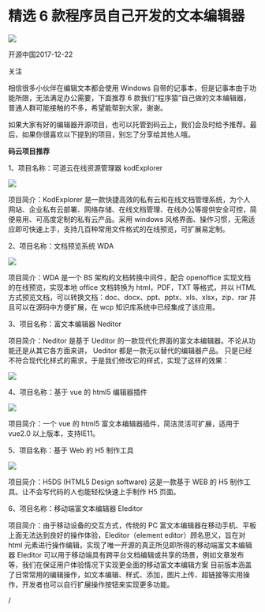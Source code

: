# 精选 6 款程序员自己开发的文本编辑器

 ![](https://cdn.read.html5.qq.com/image?src=circle&q=5&r=0&imgflag=7&cdn_cache=24&w=128&h=128&imageUrl=http%3A%2F%2Fres%2Eimtt%2Eqq%2Ecom%2Ftaglist%2Fres%2Fimg%2Fwexinsubcription%2Epng)

 开源中国2017-12-22

 关注

相信很多小伙伴在编辑文本都会使用 Windows 自带的记事本，但是记事本由于功能所限，无法满足办公需要，下面推荐 6 款我们“程序猿”自己做的文本编辑器，普通人群可能接触的不多，希望能帮到大家，谢谢。

如果大家有好的编辑器开源项目，也可以托管到码云上，我们会及时给予推荐。最后，如果你很喜欢以下提到的项目，别忘了分享给其他人哦。

**码云项目推荐**

1、项目名称：可道云在线资源管理器 kodExplorer

 ![](http://cdn.read.html5.qq.com/image?imageUrl=http%3A%2F%2Finews%2Egtimg%2Ecom%2Fnewsapp%5Fmatch%2F0%2F2540741005%2F0&src=feeds&subsrc=read&t=0&w=320&h=227&q=6&rspimgflag=0&imgflag=15&filesize=114880&referUrl=http%3A%2F%2Fkuaibao%2Eqq%2Ecom%2Fs%2F20171222B04CSO00)

项目简介：KodExplorer 是一款快捷高效的私有云和在线文档管理系统，为个人网站、企业私有云部署、网络存储、在线文档管理、在线办公等提供安全可控，简便易用、可高度定制的私有云产品。采用 windows 风格界面、操作习惯，无需适应即可快速上手，支持几百种常用文件格式的在线预览，可扩展易定制。

2、项目名称：文档预览系统 WDA

 ![](http://cdn.read.html5.qq.com/image?imageUrl=http%3A%2F%2Finews%2Egtimg%2Ecom%2Fnewsapp%5Fmatch%2F0%2F2540741006%2F0&src=feeds&subsrc=read&t=0&w=320&h=308&q=6&rspimgflag=0&imgflag=15&filesize=42704&referUrl=http%3A%2F%2Fkuaibao%2Eqq%2Ecom%2Fs%2F20171222B04CSO00)

项目简介：WDA 是一个 BS 架构的文档转换中间件，配合 openoffice 实现文档的在线预览，实现本地 office 文档转换为 html，PDF，TXT 等格式，并以 HTML 方式预览文档，可以转换文档：doc、docx、ppt、pptx、xls、xlsx，zip、rar 并且可以在源码中方便扩展，在 wcp 知识库系统中已经集成了该应用。

3、项目名称：富文本编辑器 Neditor

项目简介：Neditor 是基于 Ueditor 的一款现代化界面的富文本编辑器。不论从功能还是从其它各方面来讲， Ueditor 都是一款无以替代的编辑器产品。 只是已经不符合现代化样式的需求，于是我们修改它的样式，实现了这样的效果：

 ![](http://cdn.read.html5.qq.com/image?imageUrl=http%3A%2F%2Finews%2Egtimg%2Ecom%2Fnewsapp%5Fmatch%2F0%2F2540741008%2F0&src=feeds&subsrc=read&t=0&w=320&h=243&q=6&rspimgflag=0&imgflag=15&filesize=54250&referUrl=http%3A%2F%2Fkuaibao%2Eqq%2Ecom%2Fs%2F20171222B04CSO00)

4、项目名称：基于 vue 的 html5 编辑器插件

 ![](http://cdn.read.html5.qq.com/image?imageUrl=http%3A%2F%2Finews%2Egtimg%2Ecom%2Fnewsapp%5Fmatch%2F0%2F2540741009%2F0&src=feeds&subsrc=read&t=0&w=320&h=568&q=6&rspimgflag=0&imgflag=15&filesize=21402&referUrl=http%3A%2F%2Fkuaibao%2Eqq%2Ecom%2Fs%2F20171222B04CSO00)

项目简介：一个 vue 的 html5 富文本编辑器插件，简洁灵活可扩展，适用于 vue2.0 以上版本，支持IE11。

5、项目名称：基于 Web 的 H5 制作工具

 ![](http://cdn.read.html5.qq.com/image?imageUrl=http%3A%2F%2Finews%2Egtimg%2Ecom%2Fnewsapp%5Fmatch%2F0%2F2540741010%2F0&src=feeds&subsrc=read&t=0&w=320&h=179&q=6&rspimgflag=0&imgflag=15&filesize=59396&referUrl=http%3A%2F%2Fkuaibao%2Eqq%2Ecom%2Fs%2F20171222B04CSO00)

项目简介：H5DS (HTML5 Design software) 这是一款基于 WEB 的 H5 制作工具。让不会写代码的人也能轻松快速上手制作 H5 页面。

6、项目名称：移动端富文本编辑器 Eleditor

项目简介：由于移动设备的交互方式，传统的 PC 富文本编辑器在移动手机、平板上面无法达到良好的操作体验，Eleditor（element editor）顾名思义，旨在对 html 元素进行操作编辑，实现了唯一开源的真正所见即所得的移动端富文本编辑器 Eleditor 可以用于移动端具有跨平台文档编辑或共享的场景，例如文章发布等，我们在保证用户体验情况下实现更全面的移动富文本编辑方案 目前版本涵盖了日常常用的编辑操作，如文本编辑、样式、添加，图片上传、超链接等实用操作，开发者也可以自行扩展操作按钮来实现更多功能。

/
